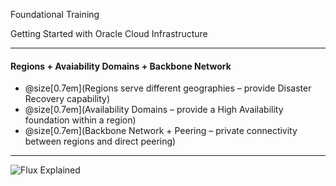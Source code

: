 
Foundational Training

Getting Started with Oracle Cloud Infrastructure


---

 #### Regions + Avaiability Domains + Backbone Network 

- @size[0.7em](Regions serve different geographies – provide Disaster Recovery capability)
- @size[0.7em](Availability Domains – provide a High Availability foundation within a region)
- @size[0.7em](Backbone Network + Peering – private connectivity between regions and direct peering)


---

![Flux Explained](https://facebook.github.io/flux/img/flux-simple-f8-diagram-explained-1300w.png)
